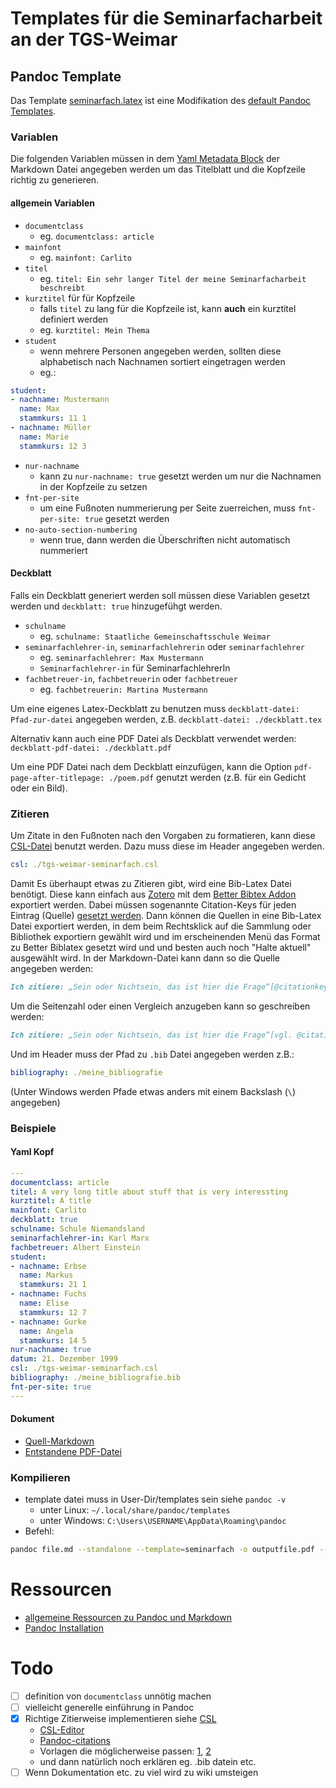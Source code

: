 # Templates für die Seminarfacharbeit an der TGS-Weimar

## Pandoc Template

Das Template [seminarfach.latex](https://github.com/Tuesday8127/tgsw_seminarfach/blob/main/templates/seminarfach.latex) ist eine Modifikation des [default Pandoc Templates](https://github.com/jgm/pandoc/blob/master/data/templates/default.latex).

### Variablen

Die folgenden Variablen müssen in dem [Yaml Metadata Block](https://pandoc.org/MANUAL.html#extension-yaml_metadata_block) der Markdown Datei angegeben werden um das Titelblatt und die Kopfzeile richtig zu generieren.

#### allgemein Variablen

+ `documentclass`
	+ eg. `documentclass: article`
+ `mainfont`
	+ eg. `mainfont: Carlito`
+ `titel`
	+ eg. `titel: Ein sehr langer Titel der meine Seminarfacharbeit beschreibt`
+ `kurztitel` für für Kopfzeile
	+ falls `titel` zu lang für die Kopfzeile ist, kann **auch** ein kurztitel definiert werden
	+ eg. `kurztitel: Mein Thema`
+ `student`
	+ wenn mehrere Personen angegeben werden, sollten diese alphabetisch nach Nachnamen sortiert eingetragen werden
	+ eg.:

```yaml
student:
- nachname: Mustermann
  name: Max
  stammkurs: 11 1
- nachname: Müller
  name: Marie
  stammkurs: 12 3
```

+ `nur-nachname`
	+ kann zu `nur-nachname: true` gesetzt werden um nur die Nachnamen in der Kopfzeile zu setzen
+ `fnt-per-site`
	+ um eine Fußnoten nummerierung per Seite zuerreichen, muss `fnt-per-site: true` gesetzt werden
+ `no-auto-section-numbering`
	+ wenn true, dann werden die Überschriften nicht automatisch nummeriert

#### Deckblatt

Falls ein Deckblatt generiert werden soll müssen diese Variablen gesetzt werden und `deckblatt: true` hinzugefühgt werden.

+ `schulname`
	+ eg. `schulname: Staatliche Gemeinschaftsschule Weimar`
+ `seminarfachlehrer-in`, `seminarfachlehrerin` oder `seminarfachlehrer`
	+ eg. `seminarfachlehrer: Max Mustermann`
	+ `Seminarfachlehrer-in` für SeminarfachlehrerIn
+ `fachbetreuer-in`, `fachbetreuerin` oder `fachbetreuer`
	+ eg. `fachbetreuerin: Martina Mustermann`

Um eine eigenes Latex-Deckblatt zu benutzen muss `deckblatt-datei: Pfad-zur-datei` angegeben werden, z.B. `deckblatt-datei: ./deckblatt.tex`

Alternativ kann auch eine PDF Datei als Deckblatt verwendet werden: `deckblatt-pdf-datei: ./deckblatt.pdf`

Um eine PDF Datei nach dem Deckblatt einzufügen, kann die Option `pdf-page-after-titlepage: ./poem.pdf` genutzt werden (z.B. für ein Gedicht oder ein Bild).

### Zitieren

Um Zitate in den Fußnoten nach den Vorgaben zu formatieren, kann diese [CSL-Datei](csl/tgs-weimar-seminarfach.csl) benutzt werden. Dazu muss diese im Header angegeben werden.

```yaml
csl: ./tgs-weimar-seminarfach.csl
```

Damit Es überhaupt etwas zu Zitieren gibt, wird eine Bib-Latex Datei benötigt. Diese kann einfach aus [Zotero](https://www.zotero.org/) mit dem [Better Bibtex Addon](https://retorque.re/zotero-better-bibtex/installation/) exportiert werden. Dabei müssen sogenannte Citation-Keys für jeden Eintrag (Quelle) [gesetzt werden](https://alix-lahuec.gitbook.io/zotero-roam/getting-started/prereqs#setup-checklist). Dann können die Quellen in eine Bib-Latex Datei exportiert werden, in dem beim Rechtsklick auf die Sammlung oder Bibliothek exportiern gewählt wird und im erscheinenden Menü das Format zu Better Biblatex gesetzt wird und und besten auch noch "Halte aktuell" ausgewählt wird. In der Markdown-Datei kann dann so die Quelle angegeben werden:

```md
Ich zitiere: „Sein oder Nichtsein, das ist hier die Frage“[@citationkey].
```

Um die Seitenzahl oder einen Vergleich anzugeben kann so geschreiben werden:

```md
Ich zitiere: „Sein oder Nichtsein, das ist hier die Frage“[vgl. @citationkey, S. 30].
```

Und im Header muss der Pfad zu `.bib` Datei angegeben werden z.B.:

```yaml
bibliography: ./meine_bibliografie
```

(Unter Windows werden Pfade etwas anders mit einem Backslash (` \ `) angegeben)

### Beispiele

#### Yaml Kopf

```yaml
---
documentclass: article
titel: A very long title about stuff that is very interessting
kurztitel: A title
mainfont: Carlito
deckblatt: true
schulname: Schule Niemandsland
seminarfachlehrer-in: Karl Marx
fachbetreuer: Albert Einstein
student:
- nachname: Erbse
  name: Markus
  stammkurs: 21 1
- nachname: Fuchs
  name: Elise
  stammkurs: 12 7
- nachname: Gurke
  name: Angela
  stammkurs: 14 5
nur-nachname: true
datum: 21. Dezember 1999
csl: ./tgs-weimar-seminarfach.csl
bibliography: ./meine_bibliografie.bib
fnt-per-site: true
---
```

#### Dokument

+ [Quell-Markdown](Beispiele/example.md)
+ [Entstandene PDF-Datei](Beispiele/example.pdf)

### Kompilieren

+ template datei muss in User-Dir/templates sein siehe `pandoc -v`
	+ unter Linux: `~/.local/share/pandoc/templates`
	+ unter Windows: `C:\Users\USERNAME\AppData\Roaming\pandoc`
+ Befehl:

```bash
pandoc file.md --standalone --template=seminarfach -o outputfile.pdf --pdf-engine=xelatex -C
```

# Ressourcen

+ [allgemeine Ressourcen zu Pandoc und Markdown](https://baireuther.de/page/markdown/)
+ [Pandoc Installation](https://pandoc.org/installing.html)

# Todo

+ [ ] definition von `documentclass` unnötig machen 
+ [ ] vielleicht generelle einführung in Pandoc
+ [x] Richtige Zitierweise implementieren siehe [CSL](https://github.com/citation-style-language/styles)
	+ [CSL-Editor](https://editor.citationstyles.org/about/)
	+ [Pandoc-citations](https://pandoc.org/MANUAL.html#citations)
	+ Vorlagen die möglicherweise passen: [1](https://editor.citationstyles.org/styleInfo/?styleId=http%3A%2F%2Fwww.zotero.org%2Fstyles%2Fneuroimaging-clinics-of-north-america), [2](https://editor.citationstyles.org/styleInfo/?styleId=http%3A%2F%2Fwww.zotero.org%2Fstyles%2Fbritish-journal-of-dermatology)
	+ und dann natürlich noch erklären eg. .bib datein etc.
+ [ ] Wenn Dokumentation etc. zu viel wird zu wiki umsteigen
